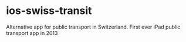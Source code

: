 # ios-swiss-transit
Alternative app for public transport in Switzerland. First ever iPad public transport app in 2013

